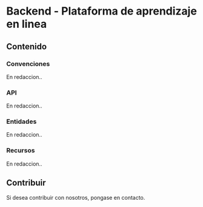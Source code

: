 # Backend - Plataforma de aprendizaje en linea

## Contenido

### Convenciones

En redaccion..

### API

En redaccion..

### Entidades

En redaccion..

### Recursos

En redaccion..


## Contribuir

Si desea contribuir con nosotros, pongase en contacto.
